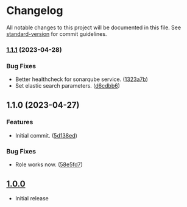 # Changelog

All notable changes to this project will be documented in this file. See [standard-version](https://github.com/conventional-changelog/standard-version) for commit guidelines.

### [1.1.1](https://git.laurivan.com/Dev/ansible-role-sonarqube/compare/v1.1.0...v1.1.1) (2023-04-28)


### Bug Fixes

* Better healthcheck for sonarqube service. ([1323a7b](https://git.laurivan.com/Dev/ansible-role-sonarqube/commit/1323a7bdf42088952d318100e03b9690e4808b36))
* Set elastic search parameters. ([d6cdbb6](https://git.laurivan.com/Dev/ansible-role-sonarqube/commit/d6cdbb675932ba812dc95543090bd86d9701424e))

## 1.1.0 (2023-04-27)


### Features

* Initial commit. ([5d138ed](https://git.laurivan.com/Dev/ansible-role-sonarqube/commit/5d138edb0bbbdd35f06940a6393cf9b8f9a86e7e))


### Bug Fixes

* Role works now. ([58e5fd7](https://git.laurivan.com/Dev/ansible-role-sonarqube/commit/58e5fd719d428a68841071b233cf20cfbfe9f51a))

## [1.0.0](https://github.com/equinoxel/ansible-role-sonarqube/tree/1.0.0)
- Initial release

